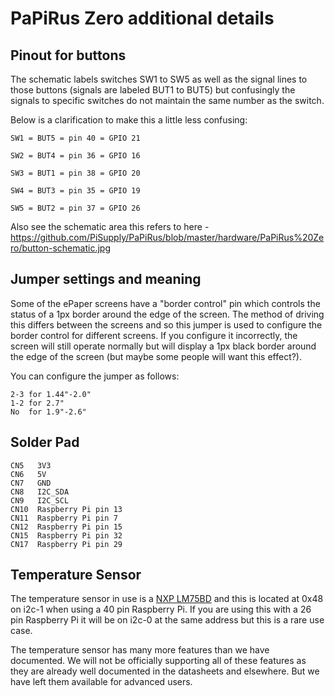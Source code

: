 # PaPiRus Zero additional details
## Pinout for buttons 

The schematic labels switches SW1 to SW5 as well as the signal lines to those buttons (signals are labeled BUT1 to BUT5) but confusingly the signals to specific switches do not maintain the same number as the switch.

Below is a clarification to make this a little less confusing:
```
SW1 = BUT5 = pin 40 = GPIO 21

SW2 = BUT4 = pin 36 = GPIO 16

SW3 = BUT1 = pin 38 = GPIO 20

SW4 = BUT3 = pin 35 = GPIO 19

SW5 = BUT2 = pin 37 = GPIO 26
```
Also see the schematic area this refers to here - https://github.com/PiSupply/PaPiRus/blob/master/hardware/PaPiRus%20Zero/button-schematic.jpg

## Jumper settings and meaning
Some of the ePaper screens have a "border control" pin which controls the status of a 1px border around the edge of the screen. The method of driving this differs between the screens and so this jumper is used to configure the border control for different screens. If you configure it incorrectly, the screen will still operate normally but will display a 1px black border around the edge of the screen (but maybe some people will want this effect?).

You can configure the jumper as follows:
```
2-3 for 1.44"-2.0"
1-2 for 2.7"
No  for 1.9"-2.6"
```

## Solder Pad
```
CN5   3V3
CN6   5V
CN7   GND
CN8   I2C_SDA
CN9   I2C_SCL
CN10  Raspberry Pi pin 13
CN11  Raspberry Pi pin 7
CN12  Raspberry Pi pin 15
CN15  Raspberry Pi pin 32
CN17  Raspberry Pi pin 29
```
## Temperature Sensor

The temperature sensor in use is a [NXP LM75BD](http://www.nxp.com/documents/data_sheet/LM75B.pdf) and this is located at 0x48 on i2c-1 when using a 40 pin Raspberry Pi. If you are using this with a 26 pin Raspberry Pi it will be on i2c-0 at the same address but this is a rare use case.

The temperature sensor has many more features than we have documented. We will not be officially supporting all of these features as they are already well documented in the datasheets and elsewhere. But we have left them available for advanced users.

